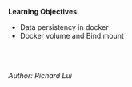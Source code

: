 **Learning Objectives**:

* Data persistency in docker
* Docker volume and Bind mount 

<br/><br/>

*Author: Richard Lui*